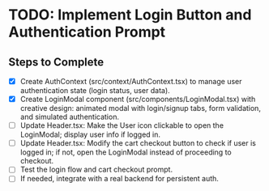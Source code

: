# TODO: Implement Login Button and Authentication Prompt

## Steps to Complete

- [x] Create AuthContext (src/context/AuthContext.tsx) to manage user authentication state (login status, user data).
- [x] Create LoginModal component (src/components/LoginModal.tsx) with creative design: animated modal with login/signup tabs, form validation, and simulated authentication.
- [ ] Update Header.tsx: Make the User icon clickable to open the LoginModal; display user info if logged in.
- [ ] Update Header.tsx: Modify the cart checkout button to check if user is logged in; if not, open the LoginModal instead of proceeding to checkout.
- [ ] Test the login flow and cart checkout prompt.
- [ ] If needed, integrate with a real backend for persistent auth.
